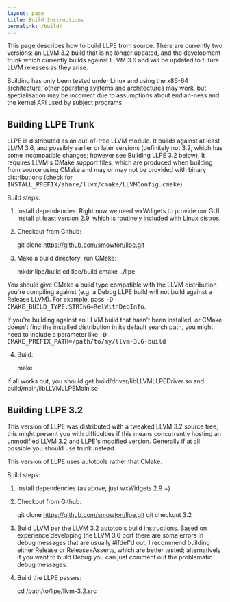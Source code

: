 ```yaml
---
layout: page
title: Build Instructions
permalink: /build/
---
```


This page describes how to build LLPE from source. There are currently two versions: an LLVM 3.2 build that is no longer updated, and the development trunk which currently builds against LLVM 3.6 and will be updated to future LLVM releases as they arise.

Building has only been tested under Linux and using the x86-64 architecture; other operating systems and architectures may work, but specialisation may be incorrect due to assumptions about endian-ness and the kernel API used by subject programs.

Building LLPE Trunk
-------------------

LLPE is distributed as an out-of-tree LLVM module. It builds against at least LLVM 3.6, and possibly earlier or later versions (definitely not 3.2, which has some incompatible changes; however see Building LLPE 3.2 below). It requires LLVM's CMake support files, which are produced when building from source using CMake and may or may not be provided with binary distributions (check for <tt>INSTALL_PREFIX/share/llvm/cmake/LLVMConfig.cmake</tt>)

Build steps:

1. Install dependencies. Right now we need wxWdigets to provide our GUI. Install at least version 2.9, which is routinely included with Linux distros.

2. Checkout from Github:

   git clone https://github.com/smowton/llpe.git

3. Make a build directory; run CMake:

   mkdir llpe/build
   cd llpe/build
   cmake ../llpe

You should give CMake a build type compatible with the LLVM distribution you're compiling against (e.g. a Debug LLPE build will not build against a Release LLVM). For example, pass <tt>-D CMAKE_BUILD_TYPE:STRING=RelWithDebInfo</tt>.

If you're building against an LLVM build that hasn't been installed, or CMake doesn't find the installed distribution in its default search path, you might need to include a parameter like <tt>-D CMAKE_PREFIX_PATH=/path/to/my/llvm-3.6-build</tt>

4. Build:

   make

If all works out, you should get build/driver/libLLVMLLPEDriver.so and build/main/libLLVMLLPEMain.so

Building LLPE 3.2
-----------------

This version of LLPE was distributed with a tweaked LLVM 3.2 source tree; this might present you with difficulties if this means concurrently hosting an unmodified LLVM 3.2 and LLPE's modified version. Generally if at all possible you should use trunk instead.

This version of LLPE uses autotools rather that CMake.

Build steps:

1. Install dependencies (as above, just wxWidgets 2.9 +)

2. Checkout from Github:

   git clone https://github.com/smowton/llpe.git
   git checkout 3.2

3. Build LLVM per the LLVM 3.2 [autotools build instructions](http://llvm.org/releases/3.2/docs/GettingStarted.html). Based on experience developing the LLVM 3.6 port there are some errors in debug messages that are usually #ifdef'd out; I recommend building either Release or Release+Asserts, which are better tested; alternatively if you want to build Debug you can just comment out the problematic debug messages.

4. Build the LLPE passes:

   cd /path/to/llpe/llvm-3.2.src